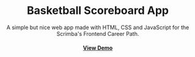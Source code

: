 <div align="center">

  <h1>Basketball Scoreboard App</h1>
  
  <p>
    A simple but nice web app made with HTML, CSS and JavaScript for the Scrimba's Frontend Career Path.
  </p>

<h4>
    <a href="https://basketball-scoreboard-s.netlify.app/">View Demo</a>
</div>
